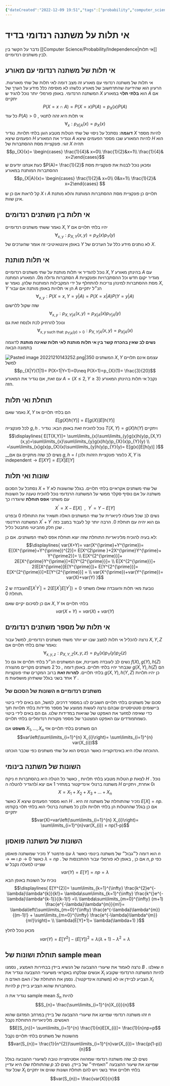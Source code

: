 ```yaml
---
{"dateCreated":"2022-12-09 19:51","tags":["probability","computer_science"],"pageDirection":"rtl","dg-publish":true,"permalink":"/computer-science/probability/independence-on-discrete-random-variables/","dgPassFrontmatter":true}
---
```




# אי תלות על משתנה רנדומי בדיד

נדבר על הקשר בין [[Computer Science/Probability/Independence\|אי תלות]] לבין משתנים רנדומיים.

## אי תלות של משתנה רנדומי עם מאורע
אי תלות של משתנה רנדומי עם מאורע זה מצב דומה לאי תלות של שתי מאורעות. הרעיון הוא שהידיעה שהתרחשוב של מאורע כלשהו לא מוסיפה כלל מידע על הערך של המשתנה הרנדומי. באופן פורמלי יותר נוכל להגיד ש $X$ הוא __בלתי תלוי__ במאורע $A$ אם יתקיים
$$P(X=x \cap A) = P(X=x)P(A)= p_{X}(x)P(A)$$
כל עוד $P(A)>0$ , אי תלות היא זהה לתנאי 
$$\forall_{x}: p_{X|A}(x)= p_{X}(x)$$
__דוגמה__:
נסתכל על ניסוי של שתי הטלות מטבע הוגן בלתי תלויות. נגדיר $X$ להיות מספר הפעמים שיצא $H$ ונגדיר את המאורע $A$ להיות המאורע שבו מספר הפעמים שיצא $H$ הוא זוגי. פונקציית מסת ההסתברות של $X$ תהיה
$$p_{X}(x)= \begin{cases} \frac{1}{4}& x=0\\ \frac{1}{2}&x=1\\ \frac{1}{4}& x=2\end{cases}$$
כעת אנחנו יודעים ש $P(A)= \frac{1}{2}$ ומכאן נוכל לבנות את פונקציית מסת ההסתברות המותנת במאורע
$$p_{X|A}(x)= \begin{cases} \frac{1}{2}& x=0\\ 0&x=1\\ \frac{1}{2}& x=2\end{cases} $$

קל לראות אם כן ש $X$ ו $A$ תלויים כן פונקציית מסת ההסתברות המותנת והלא מותנת אינן שוות.

## אי תלות בין משתנים רנדומים
נאמר ששתי משתנים רנדומיים $X,Y$ יהיו בלתי תלויים אם 
$$\forall_{x,y}:p_{X,Y}(x,y)=p_{X}(x)p_{Y}(y)$$
באופן אינטואיטיבי זה אומר שהערכים של $Y$ לא נותנים מידע כלל על הערכים של $X$.

## אי תלות מותנת
נוכל להגדיר אי תלות מותנת על שתי משתנים רנדומיים $X,Y$ בהינתן מאורע $A$ עם הסתברות גדולה מ0. 
המאורע המתנה $A$ מגדיר יקום חדש וכל ההסתברויות ופונקציות מסת ההסתברות למינהן צריכות להתחלף על ידי המקבילות המותנות שלהן.
נאמר ש $X,Y$ הן אי תלויות באופן מותנה אם עבור $A$ הנ״ל יתקיים
$$\forall_{x,y}: P(X=x,Y=y | A)= P(X=x|A)P(Y=y|A)$$
שזה שקול ללרשום 
$$\forall_{x,y}: p_{X,Y|A}(x,y)= p_{X|A}(x)p_{Y|A}(y)$$
ונוכל להרחיק לכת ולנסח זאת גם 
$$\forall_{x,y\text{ such that: } p_{Y|A}(y)>0}: p_{X,Y|A}(x,y)= p_{X|A}(x)$$

__נשים לב שאין בהכרח קשר בין אי תלות מותנת לאי תלות שאינה מותנת__ לדוגמה בתמונה הבאה 

![Pasted image 20221210143252.png|350](/img/user/Assets/Pasted%20image%2020221210143252.png)
המשתנים $X,Y$ עצמם אינם תלויים למשל 
$$p_{X|Y}(1|1)= P(X=1|Y=1)=0\neq P(X=1)=p_{X}(1)= \frac{3}{20}$$
עם זאת, אם נגדיר את המאורע $A= \{X\leq 2, Y\geq 3\}$ נקבל אי תלות בהינתן המאורע הזה.

## תוחלת ואי תלות
נאמר שאם $X,Y$ הם בלתי תלויים אז 
$$E[g(X)h(Y)]=E[g(X)]E[h(Y)]$$
לכל פונקצייה $g,h$ .
נוכל להוכיח זאת באופן הבא:
נגדיר $T(X,Y)=g(X)h(Y)$ ויתקיים
$$\displaylines{
E[T(X,Y)]= \sum\limits_{x}\sum\limits_{y}g(x)h(y)p_{X,Y}(x,y)=\sum\limits_{x}\sum\limits_{y}g(x)h(y)p_{X}(x)p_{Y}(y) \\
=\sum\limits_{x}g(x)p_{X}(x)\sum\limits_{y}h(y)p_{Y}(y)= E[g(x)]E[h(y)]
}$$
__נשים לב שזה מתקיים גם אם $g,h = I$ כלומר פונקציית הזהות ולכן $X,Y \text{ is independent}\rightarrow{ E[XY]=E[X]E[Y]}$


## שונות ואי תלות
נסתכל על הסכום $X+Y$ של שתי משתנים אקראיים בלתי תלויים. בגלל שהשונות לא משתנה על אם נוסיף סקלר ממשי על המשתנה הרנדומי נוכל להוכיח טענה על השונות עם משתני __אפס תוחלת__ שיוגדרו כך
$$X^{\prime}= X-E[X]  \ \ , \ \  Y^{\prime}=Y-E[Y]$$
נשים לב שכל פעולה ליניארית על שתי המשתנים האלה תשאיר את התוחלת 0 ובפרט המשתנה הרדנומי $X^{\prime}+Y^{\prime}$ גם הוא יהיה עם תוחלת 0. הרבה יותר קל לעבוד במצב כזה שכן חלק מהביטוי מתבטל כליל .  

לא בעיה להוכיח מליניאריות התוחלת שזה יוצא תוחלת אפס לשתי המשתנים. אם כן:
$$\displaylines{
var(X+Y)= var(X^{\prime}+Y^{\prime})= E[(X^{\prime}+Y^{\prime})^{2}]= E[X^{2\prime }+2X^{\prime}Y^{\prime}+ Y^{\prime2}]= \\
E[X^{2^{\prime}}]+ 2E[X^{\prime}Y^{\prime}]+E[Y^{2^{\prime}}]=
\\ E[X^{2^{\prime}}]+ 2(E[X^{\prime}]E[Y^{\prime}])+ E[Y^{2^{\prime}}]= E[X^{2^{\prime}}]+E[Y^{2^{\prime}}] = \\
var(X^{\prime})+var(Y^{\prime})= var(X)+var(Y)
}$$


העובדה ש $2E[X^{\prime}Y^{\prime}]=2(E[X^{\prime}]E[Y^{\prime}])=0$ נובעת מאי תלות והעובדה שאלו משתני תוחלת 0.

אם כן לסיכום יקיים שאם $X,Y$ בלתי תלויים אז
$$var(X+Y)=var(X)+var(Y)$$
## אי תלות של מספר משתנים רנדומים
נרצה להכליל אי תלות למצב שבו יש יותר משתי משתנים רנדומיים, למשל עבור $X,Y,Z$ נאמר שהם בלתי תלויים אם:
$$\forall_{x,y,z}: p_{X,Y,Z}(x,y,z)= p_{X}(x)p_{Y}(y)p_{Z}(z)$$
נשים לב לעובדה מעניינת, 
אם המשתנים הנ״ל בלתי תלויים אז גם כל $f(X),g(Y),h(Z)$ שנבחר יהיו בלתי תלויים. באופן דומה , כל 2 משתנים מקריים מהצורה $g(X,Y),h(Z)$ הם בלתי תלויים.
__למרות זאת__ ברוב המקרים שתי פונקציות $g(X,Y),h(Y,Z)$ כן יהיו תלויות אחד בשני בגלל ששתיהן מושפעות מ $Y$ . 

### השונות של הסכום של n משתנים רנדומיים
סכום של משתנים בלתי תלויים חשובים לנו במספר דרכים, למשל, הם באים לידי ביטוי ביישומים סטטיסטיים שבהם נרצה לעשות ממוצע של מספר מדידות בלתי תלויות תוך כדי שאיפה למזער את האפקט של שגיאות במדידות שלנו. גם הם באים לידי ביטוי כשמתמודדים עם האפקט המצטבר של מספר מקורות רנדומליים בלתי תלויים. 

__משפט__ אם $X_{1},\dots,X_{n}$ הם משתנים בלתי תלויים אזי 
$$var\left(\sum\limits_{i=1}^{n} X_{i}\right)= \sum\limits_{i=1}^{n} var(X_{i})$$
ההוכחה שלה היא באינדוקצייה כאשר הבסיס הוא על שתי משתנים כפי שכבר הוכחנו.

## השונות של משתנה בינומי
ניקח $n$ הטלות מטבע בלתי תלויות , כאשר כל הטלה היא בהסתברות $p$ לצאת $H$ .
נוכל להגדיר להטלה ה$i$ משתנה ברנולי אינדיקטור במחזיר $1$ אם יצא $H$ ו$0$ אחרת,  ויתקיים 
$$X=X_{1}+X_{2}+X_{3}+\dots+ X_{n}$$
כאשר $X$ הוא מספר הפעמים שיצא $H$ . 
נזכיר שהתוחלת של משתנה זה היא $E[X]=np$. אם כן בגלל שההטלות הן בלתי תלויות ולכן כל משתנה ברנולי הוא בלתי תלוי בקודמו יתקיים
$$var(X)=var\left(\sum\limits_{i=1}^{n} X_{i}\right)= \sum\limits_{i=1}^{n}var(X_{i}) = np(1-p)$$
## השונות של משתנה פואסון
נזכיר שמשתנה פואסון $Y$ עם פרמטר $\lambda$ הוא דומה ל״גבול״ של משתנה בינומי כאשר $n\to\infty$ ו $p\to 0$ כאשר $\lambda = np$ . אם כן , באופן לא פורמלי עבור ההתכנסות של $n,p$ כפי שציינו למעלה נקבל ש 
$$var(Y)=E[Y]=np=\lambda$$
נוכיח על השונות באופן הבא
$$\displaylines{
E[Y^{2}]= \sum\limits_{k=1}^{\infty} \frac{k^{2}e^{-\lambda}\lambda^{k}}{k!}= \lambda\sum\limits_{k=1}^{\infty} \frac{k^{}e^{-\lambda}\lambda^{k-1}}{(k-1)!} =\\
\lambda\sum\limits_{m=0}^{\infty} (m+1) \frac{e^{-\lambda}\lambda^{m}}{m!}= \lambda\left(\sum\limits_{m=0}^{\infty} \frac{e^{-\lambda}\lambda^{m}}{(m-1)!} + \sum\limits_{m=0}^{\infty} \frac{e^{-\lambda}\lambda^{m}}{m!}\right)= \\
\lambda(E[Y]+1)= \lambda(\lambda+1)
}$$

מכאן נוכל לחלץ 
$$var(Y)= E[Y^{2}]-(E[Y])^{2}=\lambda(\lambda+1)-\lambda^{2}=\lambda$$


## תוחלת ושונות של sample mean 
נרצה לאמוד את שיעורי ההצבעה של הנשיא ביידן בבחירות האמצע , נסמנו $B$ . שאלנו $n$ אנשים שנלקחו באקראי משיעורי ההצבעה ונגדיר את $X_{i}$ להיות המשתנה הרנדומי שקובע האם האדם ה $i$ הצביע לביידן או לא (משתנה אינדיקטור).
נסמן את התוחלת של $X_{i}$ להיות $p$ כהסתברות שהוא הצביע ביידן.

נגדיר את ה sample mean $S_{n}$ להיות 
$$S_{n}= \frac{\sum\limits_{i=1}^{n}X_{i}}{n}$$

זהו משתנה רנדומי שמייצג את שיעורי ההצבעה של ביידן במרחב המדגם שהוא $n$ האנשים.
מליניאריות התוחלת נקבל
$$E[S_{n}]= \sum\limits_{i=1}^{n} \frac{1}{n}E[X_{i}]= \frac{1}{n}np=p$$
מהשונות של משתנים בלתי תלויים נקבל 
$$var(S_{n})= \frac{1}{n^{2}}\sum\limits_{i=1}^{n}var(X_{i})= \frac{p(1-p)}{n}$$

נשים לב שזה משתנה רנדומי שמהווה אסטימצייה טובה לשיעורי ההצבעה בגלל שהתוחלת שלו היא עדיין $p$ שמייצג את שיעור ההצבעה ״האמיתי״ של ביידן. נשים לב שכל עוד $X_{i}$ בלתי תלויים אחד בשני ויש להם תוחלת ושונות שווים אז יתקיים 
$$var(S_{n})= \frac{var(X)}{n}$$
